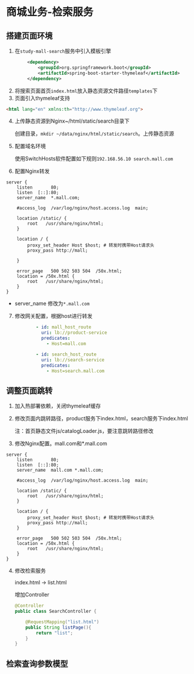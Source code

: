 

# 商城业务-检索服务

## 搭建页面环境

1. 在`study-mall-search`服务中引入模板引擎

```xml
        <dependency>
            <groupId>org.springframework.boot</groupId>
            <artifactId>spring-boot-starter-thymeleaf</artifactId>
        </dependency>

```

2. 将搜索页面首页`index.html`放入静态资源文件路径`templates`下
3. 页面引入thymeleaf支持

```html
<html lang="en" xmlns:th="http://www.thymeleaf.org">
```

4. 上传静态资源到Nginx~/html/static/search目录下

   创建目录，`mkdir ~/data/nginx/html/static/search`。上传静态资源

5. 配置域名环境

   使用SwitchHosts软件配置如下规则`192.168.56.10 search.mall.com`

6.  配置Nginx转发

   ```nginx
   server {
       listen       80;
       listen  [::]:80;
       server_name  *.mall.com;
   
       #access_log  /var/log/nginx/host.access.log  main;
   
       location /static/ {
           root   /usr/share/nginx/html;
       }
   
       location / {
           proxy_set_header Host $host; # 转发时携带Host请求头
           proxy_pass http://mall;
   
       }
   
       error_page   500 502 503 504  /50x.html;
       location = /50x.html {
           root   /usr/share/nginx/html;
       }
   }
   ```

   - server_name 修改为`*.mall.com`

7. 修改网关配置，根据host进行转发

   ```yaml
           - id: mall_host_route
             uri: lb://product-service
             predicates:
               - Host=mall.com
   
           - id: search_host_route
             uri: lb://search-service
             predicates:
               - Host=search.mall.com
   ```



## 调整页面跳转

1. 加入热部署依赖，关闭thymeleaf缓存

2. 修改页面内跳转路径，product服务下index.html，search服务下index.html

   注：首页静态文件js/catalogLoader.js，要注意跳转路径修改

3. 修改Nginx配置。mall.com和*.mall.com

```nginx
server {
    listen       80;
    listen  [::]:80;
    server_name  mall.com *.mall.com;

    #access_log  /var/log/nginx/host.access.log  main;

    location /static/ {
        root   /usr/share/nginx/html;
    }

    location / {
        proxy_set_header Host $host; # 转发时携带Host请求头
        proxy_pass http://mall;
    }

    error_page   500 502 503 504  /50x.html;
    location = /50x.html {
        root   /usr/share/nginx/html;
    }
}
```

4. 修改检索服务

   index.html -> list.html

   增加Controller

   ```java
   @Controller
   public class SearchController {
   
       @RequestMapping("list.html")
       public String listPage(){
           return "list";
       }
   }
   ```



## 检索查询参数模型



